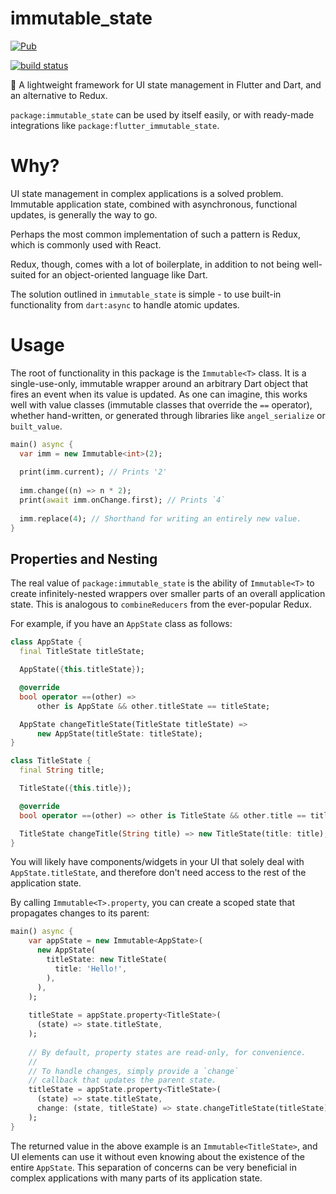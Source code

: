 # immutable_state

[![Pub](https://img.shields.io/pub/v/immutable_state.svg)](https://pub.dartlang.org/packages/immutable_state)

[![build status](https://travis-ci.org/thosakwe/immutable_state.svg)](https://travis-ci.org/thosakwe/immutable_state)

🎯 A lightweight framework for UI state management in Flutter and Dart, and an alternative to Redux.

`package:immutable_state` can be used by itself easily, or with ready-made integrations like
`package:flutter_immutable_state`.

# Why?
UI state management in complex applications is a solved problem. Immutable application state,
combined with asynchronous, functional updates, is generally the way to go.

Perhaps the most common implementation of such a pattern is Redux, which is commonly used with
React.

Redux, though, comes with a lot of boilerplate, in addition to not being well-suited for an
object-oriented language like Dart.

The solution outlined in `immutable_state` is simple - to use built-in functionality from
`dart:async` to handle atomic updates.

# Usage
The root of functionality in this package is the `Immutable<T>` class. It is a single-use-only,
immutable wrapper around an arbitrary Dart object that fires an event when its value is updated. As one
can imagine, this works well with value classes (immutable classes that override the `==` operator),
whether hand-written, or generated through libraries like `angel_serialize` or `built_value`.

```dart
main() async {
  var imm = new Immutable<int>(2);
  
  print(imm.current); // Prints '2'
  
  imm.change((n) => n * 2);
  print(await imm.onChange.first); // Prints `4`
  
  imm.replace(4); // Shorthand for writing an entirely new value.
}
```

## Properties and Nesting
The real value of `package:immutable_state` is the ability of `Immutable<T>` to create infinitely-nested
wrappers over smaller parts of an overall application state. This is analogous to `combineReducers` from
the ever-popular Redux.

For example, if you have an `AppState` class as follows:

```dart
class AppState {
  final TitleState titleState;

  AppState({this.titleState});

  @override
  bool operator ==(other) =>
      other is AppState && other.titleState == titleState;

  AppState changeTitleState(TitleState titleState) =>
      new AppState(titleState: titleState);
}

class TitleState {
  final String title;

  TitleState({this.title});

  @override
  bool operator ==(other) => other is TitleState && other.title == title;

  TitleState changeTitle(String title) => new TitleState(title: title);
}
```

You will likely have components/widgets in your UI that solely deal with `AppState.titleState`, and
therefore don't need access to the rest of the application state.

By calling `Immutable<T>.property`, you can create a scoped state that propagates changes to its parent:

```dart
main() async {
    var appState = new Immutable<AppState>(
      new AppState(
        titleState: new TitleState(
          title: 'Hello!',
        ),
      ),
    );
    
    titleState = appState.property<TitleState>(
      (state) => state.titleState,
    );
    
    // By default, property states are read-only, for convenience.
    //
    // To handle changes, simply provide a `change`
    // callback that updates the parent state.
    titleState = appState.property<TitleState>(
      (state) => state.titleState,
      change: (state, titleState) => state.changeTitleState(titleState),
    );
}
```

The returned value in the above example is an `Immutable<TitleState>`, and UI elements can use
it without even knowing about the existence of the entire `AppState`. This separation of concerns
can be very beneficial in complex applications with many parts of its application state.